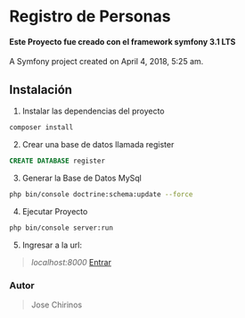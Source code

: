 # Registro de Personas

#### Este Proyecto fue creado con el framework symfony 3.1 LTS
A Symfony project created on April 4, 2018, 5:25 am.

## Instalación
1. Instalar las dependencias del proyecto
```sh
composer install
```

2. Crear una base de datos llamada register
```sql
CREATE DATABASE register 
```

3. Generar la Base de Datos MySql
```sh
php bin/console doctrine:schema:update --force
``` 

4. Ejecutar Proyecto
```sh
php bin/console server:run
``` 

5. Ingresar a la url:
> *localhost:8000* [Entrar](http://localhost:8000)

### Autor
> Jose Chirinos


